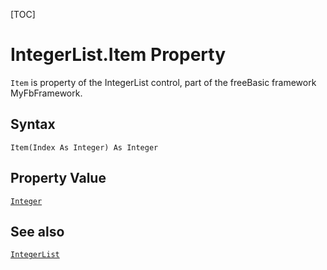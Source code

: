 [TOC]
# IntegerList.Item Property

`Item` is property of the IntegerList control, part of the freeBasic framework MyFbFramework.
## Syntax
```freeBasic
Item(Index As Integer) As Integer
```
## Property Value
[`Integer`]("https://www.freebasic.net/wiki/KeyPgInteger")
## See also
[`IntegerList`](IntegerList.md)
